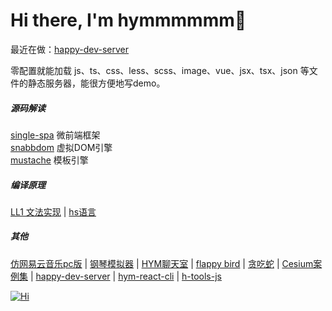 <!-- 个人介绍 --> 
<h1>Hi there, I'm hymmmmmm👋</h1>
<!-- <image width='200' src='./image/logo.gif' /> -->

最近在做：[happy-dev-server](https://github.com/18023785187/happy-dev-server)

零配置就能加载 js、ts、css、less、scss、image、vue、jsx、tsx、json 等文件的静态服务器，能很方便地写demo。

<p>
<h5>源码解读</h5>
<div>
  <a href="https://github.com/18023785187/single-spa" title='single-spa'>single-spa</a>
  <span>微前端框架</span>
</div>
<div>
  <a href="https://github.com/18023785187/my_snabbdom" title='snabbdom'>snabbdom</a>
  <span>虚拟DOM引擎</span>
</div>
<div>
  <a href="https://github.com/18023785187/my_mustache" title='mustache'>mustache</a>
  <span>模板引擎</span>
</div>
<h5>编译原理</h5>
<div>
  <a href="https://github.com/18023785187/LL1" title='LL1 文法实现'>LL1 文法实现</a> |
  <a href="https://github.com/18023785187/hs" title='hs语言'>hs语言</a>
</div>
<h5>其他</h5>
<div>
  <a href="https://github.com/18023785187/music" title='仿网易云音乐pc版'>仿网易云音乐pc版</a>
  |
  <a href="https://github.com/18023785187/piano" title='钢琴模拟器'>钢琴模拟器</a>
  |
  <a href="https://github.com/18023785187/ws" title='ws'>HYM聊天室</a>
  |
  <a href="https://github.com/18023785187/flappy_bird" title='flappy bird'>flappy bird</a>
  |
  <a href="https://github.com/18023785187/snake-path" title='贪吃蛇'>贪吃蛇</a>
  |
  <a href="https://github.com/18023785187/cesium_study" title='Cesium案例集'>Cesium案例集</a>
  |
  <a href="https://github.com/18023785187/happy-dev-server" title='happy-dev-server'>happy-dev-server</a>
  |
  <a href="https://github.com/18023785187/hym-react-cli" title='hym-react-cli'>hym-react-cli</a>
  |
  <a href="https://github.com/18023785187/h-tools" title='h-tools-js'>h-tools-js</a>
</div>
</p>

<!-- 积分面板start -->
<a href="https://github.com/18023785187" title='Hi'>
  <img align="center" src="https://github-readme-stats.vercel.app/api?username=18023785187&count_private=true&show_icons=true&theme=tokyonight&custom_title=My%20GitHub%20Stats" alt="Hi" />
</a>
<!-- 积分面板end -->

